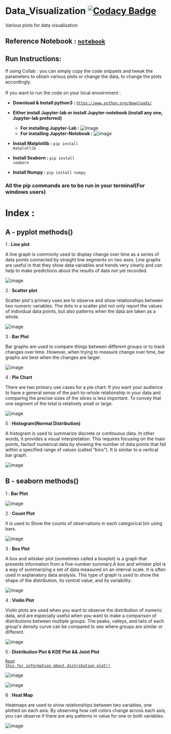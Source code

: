 # Data_Visualization [![Codacy Badge](https://app.codacy.com/project/badge/Grade/2632856d420648b49390ce00eb97c387)](https://www.codacy.com/manual/berlin.7.11.99/Data_Visualization?utm_source=github.com&amp;utm_medium=referral&amp;utm_content=deepanshu-Raj/Data_Visualization&amp;utm_campaign=Badge_Grade)
Various plots for data visualisation

## Reference Notebook : <a href="https://github.com/deepanshu-Raj/Data_Visualization/blob/master/Data_Visualization.ipynb"><code>notebook</code></a>

## Run Instructions:

If using Collab : you can simply copy the code snippets and tweak the parameters to obtain various plots or change the data, to change the plots accordingly.<br><br>
If you want to run the code on your local envoirnment :
    
   - <b>Download & Install python3 :</b> <code>https://www.python.org/downloads/</code>
   - <b>Either install Jupyter-lab or install Jupyter-notebook (install any one, Jupyter-lab preferred)</b>
   
      - <b>For installing Jupyter-Lab :</b>
        ![image](https://user-images.githubusercontent.com/54600788/116506259-87d2ad00-a8da-11eb-94d9-0c913ea9888f.png)
      - <b>For installing Jupyter-Notebook :</b> 
        ![image](https://user-images.githubusercontent.com/54600788/116506383-c6686780-a8da-11eb-9dee-e078d4a7743b.png)

     
   - <b>Install Matplotlib :</b> <code>pip install matplotlib</code>
   - <b>Install Seaborn :</b> <code>pip install seaborn</code>
   - <b>Install Numpy :</b> <code>pip install numpy</code>  

### All the pip commands are to be run in your terminal(For windows users)

# Index :

A - pyplot methods()  
--------------------------------------------
1 : <b>Line plot</b>
    
   A line graph is commonly used to display change over time as a series of data points connected by straight line segments on two axes. Line graphs are useful in that they show data variables and trends very clearly and can help to make predictions about the results of data not yet recorded.
   
   ![image](https://user-images.githubusercontent.com/54600788/116516839-bc9b3000-a8eb-11eb-89e4-e585519dc9e0.png)

    
2 : <b>Scatter plot</b>

   Scatter plot's primary uses are to observe and show relationships between two numeric variables. The dots in a scatter plot not only report the values of individual data points, but also patterns when the data are taken as a whole.
   
   ![image](https://user-images.githubusercontent.com/54600788/116516893-cf156980-a8eb-11eb-8e74-a7b08f41a73d.png)


3 : <b>Bar Plot</b>
    
   Bar graphs are used to compare things between different groups or to track changes over time. However, when trying to measure change over time, bar graphs are best when the changes are larger.
   
   ![image](https://user-images.githubusercontent.com/54600788/116516940-ddfc1c00-a8eb-11eb-96b1-d1f59fd0c0d1.png)


4 : <b>Pie Chart</b>

   There are two primary use cases for a pie chart: If you want your audience to have a general sense of the part-to-whole relationship in your data and comparing the precise sizes of the slices is less important. To convey that one segment of the total is relatively small or large.
   
   ![image](https://user-images.githubusercontent.com/54600788/116516987-ed7b6500-a8eb-11eb-9d27-2c69c8a796f3.png)


5 : <b>Histogram(Normal Distribution)</b>

   A histogram is used to summarize discrete or continuous data. In other words, it provides a visual interpretation. This requires focusing on the main points, factsof numerical data by showing the number of data points that fall within a specified range of values (called “bins”). It is similar to a vertical bar graph.
   
   ![image](https://user-images.githubusercontent.com/54600788/116517024-f9672700-a8eb-11eb-971d-b442d91b01f4.png)


B - seaborn methods() 
--------------------------------------------
1 : <b>Bar Plot</b>
    
   ![image](https://user-images.githubusercontent.com/54600788/116517054-04ba5280-a8ec-11eb-9cc2-54e5355fc5c9.png)

    
2 : <b>Count Plot</b>

   It is used to Show the counts of observations in each categorical bin using bars.
   
   ![image](https://user-images.githubusercontent.com/54600788/116517087-113eab00-a8ec-11eb-86cb-76255255b184.png)


3 : <b>Box Plot</b>

   A box and whisker plot (sometimes called a boxplot) is a graph that presents information from a five-number summary.A box and whisker plot is a way of summarizing a set of data measured on an interval scale. It is often used in explanatory data analysis. This type of graph is used to show the shape of the distribution, its central value, and its variability.
    
   ![image](https://user-images.githubusercontent.com/54600788/116516268-0afbff00-a8eb-11eb-965b-c666a2e557c9.png)
    
   


4 : <b>Violin Plot</b>

   Violin plots are used when you want to observe the distribution of numeric data, and are especially useful when you want to make a comparison of distributions between multiple groups. The peaks, valleys, and tails of each group's density curve can be compared to see where groups are similar or different.
   
   ![image](https://user-images.githubusercontent.com/54600788/116517177-37fce180-a8ec-11eb-9276-7994335d0797.png)


5 : <b>Distribution Plot & KDE Plot && Joint Plot</b>

   <code><a href="https://www.geeksforgeeks.org/seaborn-distribution-plots/#:~:text=It%20provides%20a%20high%2Dlevel,examining%20univariate%20and%20bivariate%20distributions.">Read this for information about distribution plot!!</a></code>
   
   ![image](https://user-images.githubusercontent.com/54600788/116517200-421ee000-a8ec-11eb-983e-1cd7ee336c45.png)
    
   ![image](https://user-images.githubusercontent.com/54600788/116517246-519e2900-a8ec-11eb-945f-857350367766.png)

   

6 : <b>Heat Map</b>
   
   Heatmaps are used to show relationships between two variables, one plotted on each axis. By observing how cell colors change across each axis, you can observe if there are any patterns in value for one or both variables.
   
   ![image](https://user-images.githubusercontent.com/54600788/116517302-64b0f900-a8ec-11eb-8dd4-e8ea86951e8e.png)

